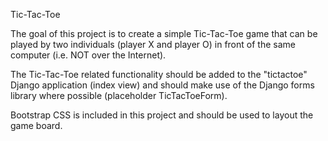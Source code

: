 Tic-Tac-Toe

The goal of this project is to create a simple Tic-Tac-Toe game that can be played by two individuals (player X and player O) in front of the same computer (i.e. NOT over the Internet).

The Tic-Tac-Toe related functionality should be added to the "tictactoe" Django application (index view) and should make use of the Django forms library where possible (placeholder TicTacToeForm).

Bootstrap CSS is included in this project and should be used to layout the game board.




